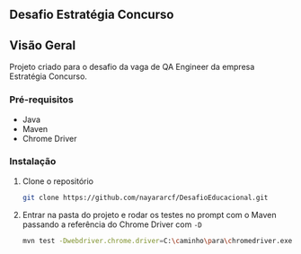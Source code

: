 ## Desafio Estratégia Concurso

## Visão Geral

Projeto criado para o desafio da vaga de QA Engineer da empresa Estratégia Concurso.

### Pré-requisitos

* Java
* Maven
* Chrome Driver

### Instalação

1. Clone o repositório
   ```sh
   git clone https://github.com/nayararcf/DesafioEducacional.git
   ```
2. Entrar na pasta do projeto e rodar os testes no prompt com o Maven passando a referência do Chrome Driver com `-D`
   ```sh
   mvn test -Dwebdriver.chrome.driver=C:\caminho\para\chromedriver.exe
   ```
 